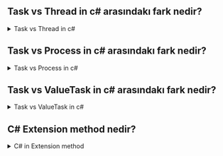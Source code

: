 ## Task vs Thread in c# arasındakı fark nedir?
<details><summary>Task vs Thread in c#</summary>

- https://www.c-sharpcorner.com/article/task-and-thread-in-c-sharp/#:~:text=Differences%20Between%20Task%20And%20Thread,-Here%20are%20some&text=The%20Thread%20class%20is%20used%20for%20creating%20and%20manipulating%20a,tasks%20asynchronously%20and%20in%20parallel.&text=Threads%20can%20only%20have%20one%20task%20running%20at%20a%20time.
</details>

## Task vs Process in c# arasındakı fark nedir?
<details><summary>Task vs Process in c#</summary>
 
 - https://neharustagiblog.wordpress.com/2014/09/26/program-vs-process-vs-thread-vs-task/
</details>

## Task vs ValueTask in c# arasındakı fark nedir?
<details><summary>Task vs ValueTask in c#</summary>
 
 - https://docs.microsoft.com/tr-tr/dotnet/api/system.threading.tasks.valuetask-1?view=netcore-3.1
</details>

## C# Extension method nedir?
<details><summary>C# in Extension method</summary>
 
Kelime anlamı genişletilebilir metod olan Extension Method'lar C#3.0 ile hayatımıza girmiştir ve yaptığı iş itibatiyle kullanım açısından son derece faydalı metodlardır. Tek cümleyle özetlemek gerekirse class ve struct yapılarını modify etmeden ilgili struct yada class'için extension metodlar eklememizi sağlar.

Extension metod yazarken uymamız gereken bir kaç kural vardır. Bunlar;

   - Extension metodlar static bir class içerisinde static olarak tanımlanmalıdır.
   - Extend edilecek class ilgili extension metoda metodun ilk parametresi olarak verilip önünde **this** 
     keyword'ü ile tanımlanmalıdır.
   - Extension metod da tanımlı parametrelerden sadece 1 tanesi **this** keyword'ü ile tanımlanır.
   
   Hemen bir örnek üzerinde inceleyelim. Case'imiz şu olsun; Bir tane extension metodumuz var ve bu 
   metod **integer** bir değer alıp asal mı değil mi diye kontrol etsin.
   
   ```
   public static class MyExtensions
   {
       public static bool IsPrime(this int integer)
       {
           //tembellik edip implementation'ı yazmakla uğraşmadım :)
           return true;
       }
   }
   ```
   
   Yazdığımız metodu aşağıdaki görselde olduğu gibi kullanmak istediğimizde int tanımlı değişkenin adı"." nokta 
   dediğimizde extensionMetod'u intellisense de görebileceğiz.
   
   ![image](http://canertosuner.com/MyImage_Folder/extensionmethoddemo.jpg)
   
   ```
   class Program
{
      static void Main(string[] args)
      {
          int anyNumber = 123456;
          if(anyNumber.IsPrime())
          {
              //asal sayı
          }
          else
          {
              //asal sayı değil
          }
      }
}
   ```
   
   Heralde en güzel yanı da bu olsa gerek metodu extension tanımladığımız için sanki o metod int struct'ına 
   içerisinde tanımlı bir metodmuş gibi direkt olarak "." nokta deyip kullanabiliyoruz.
   
   Yukarıda ki örnekte int tipini baz alarak ilerledim ancak ihtiyaç dahilinde bütün tipler ve kendi tanımladığımız
   objeler içinde extension metodlar yazabiliriz.
   
   Yine örnek olarak ; bir Person class'ımız ver ve içerisinde DateTime tipinde ismi BirthDate olan bir property 
   olsun. Bir tane GetBirthDate adında extension metod tanımlayalım ve bu metod bize parametre olarak aldığı 
   Person objesinde bulunan BirthDate alanını return ettirsin.
   
   ```
   public class Person
{
    public string FullName {get;set;}
    public DateTime BirthDate {get;set;}
}
 
public static class MyExtensions
{
    public static DateTime GetBirthDate(this Person prs)
    {
            return prs.BirthDate;
    }
}
   ```
   
   Şimdi bu metodu kullanan kısmı yazalım
   
   ```
   using System;
                     
class Program
{
    static void Main(string[] args)
    {
        Person prs=new Person();
        DateTime bDAte = prs.GetBirthDate();
    }
}
   ```
   
   Görüldüğü gibi Extension metod kullanım alanımızı ihtiyaca göre genişletip metodlarımızı 
   istediğimiz yerde "." nokta diyerek fıtı fıtı çağırıyoruz...
   
   http://www.canertosuner.com/post/C-Extension-Method-Kullan%C4%B1m%C4%B1


     
</details>


